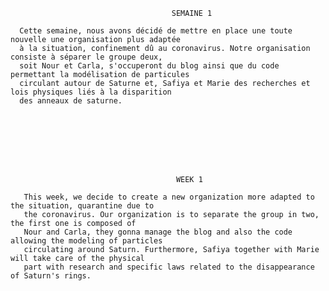                                     
                                    	SEMAINE 1
       
      Cette semaine, nous avons décidé de mettre en place une toute nouvelle une organisation plus adaptée 
      à la situation, confinement dû au coronavirus. Notre organisation consiste à séparer le groupe deux, 
      soit Nour et Carla, s'occuperont du blog ainsi que du code permettant la modélisation de particules 
      circulant autour de Saturne et, Safiya et Marie des recherches et lois physiques liés à la disparition 
      des anneaux de saturne.
	
        






                                   		 WEEK 1
                                
       This week, we decide to create a new organization more adapted to the situation, quarantine due to
       the coronavirus. Our organization is to separate the group in two, the first one is composed of 
       Nour and Carla, they gonna manage the blog and also the code allowing the modeling of particles
       circulating around Saturn. Furthermore, Safiya together with Marie will take care of the physical
       part with research and specific laws related to the disappearance of Saturn's rings.
